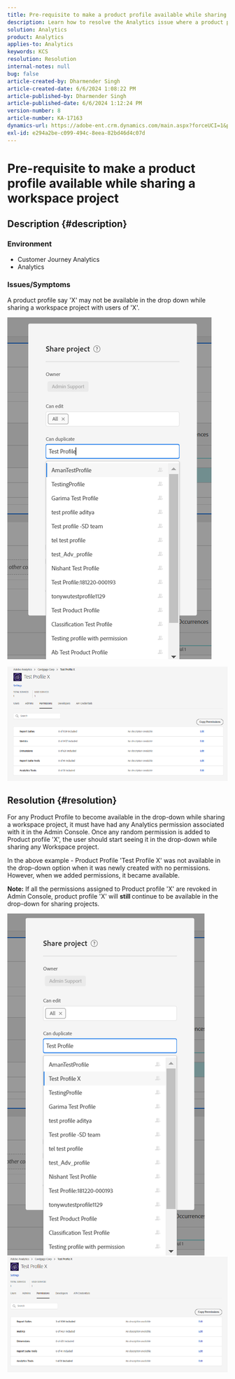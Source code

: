 ```yaml
---
title: Pre-requisite to make a product profile available while sharing a workspace project
description: Learn how to resolve the Analytics issue where a product profile may not be available in the drop down while sharing a workspace project.
solution: Analytics
product: Analytics
applies-to: Analytics
keywords: KCS
resolution: Resolution
internal-notes: null
bug: false
article-created-by: Dharmender Singh
article-created-date: 6/6/2024 1:08:22 PM
article-published-by: Dharmender Singh
article-published-date: 6/6/2024 1:12:24 PM
version-number: 8
article-number: KA-17163
dynamics-url: https://adobe-ent.crm.dynamics.com/main.aspx?forceUCI=1&pagetype=entityrecord&etn=knowledgearticle&id=580512d7-0524-ef11-840a-6045bd08369f
exl-id: e294a2be-c099-494c-8eea-82bd46d4c07d
---
```

# Pre-requisite to make a product profile available while sharing a workspace project

## Description {#description}


### <b>Environment</b>

- Customer Journey Analytics
- Analytics




### <b>Issues/Symptoms</b>

A product profile say 'X' may not be available in the drop down while sharing a workspace project with users of 'X'.



![](assets/___820512d7-0524-ef11-840a-6045bd08369f___.png)

![](assets/___8a0512d7-0524-ef11-840a-6045bd08369f___.png)


## Resolution {#resolution}


For any Product Profile to become available in the drop-down while sharing a workspace project, it must have had any Analytics permission associated with it in the Admin Console. Once any random permission is added to Product profile 'X', the user should start seeing it in the drop-down while sharing any Workspace project.

In the above example - Product Profile 'Test Profile X' was not available in the drop-down option when it was newly created with no permissions. However, when we added permissions, it became available.

<b>Note:</b> If all the permissions assigned to Product profile 'X' are revoked in Admin Console, product profile 'X' will <b>still </b>continue to be available in the drop-down for sharing projects.

![](assets/30693c56-ceef-eb11-bacb-0022480a5901.png)     ![](assets/c4b23919-ceef-eb11-bacb-0022480a5901.png)
